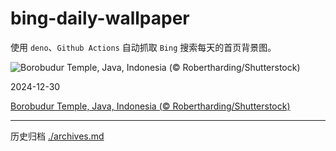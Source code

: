 # bing-daily-wallpaper

使用 `deno`、`Github Actions` 自动抓取 `Bing` 搜索每天的首页背景图。

<!-- BEGIN -->
<!--  Mon Dec 30 2024 00:41:21 GMT+0000 (Coordinated Universal Time) -->
  ![Borobudur Temple, Java, Indonesia (© Robertharding/Shutterstock)](https://cn.bing.com/th?id=OHR.BorobudurBells_EN-US6354350828_UHD.jpg&pid=hp&w=384&h=216&rs=1&c=4)

  2024-12-30

  [Borobudur Temple, Java, Indonesia (© Robertharding/Shutterstock)](https://cn.bing.com/th?id=OHR.BorobudurBells_EN-US6354350828_UHD.jpg)
<!-- END -->


---

历史归档 [./archives.md](./archives.md)
